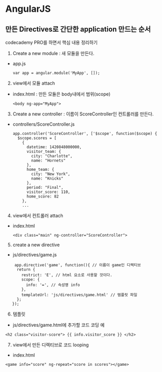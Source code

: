 # AngularJS

## 만든 Directives로 간단한 application 만드는 순서 
codecademy PRO를 하면서 핵심 내용 정리하기 

1. Create a new module : 새 모듈을 만든다. 

 - app.js

	```
	var app = angular.module('MyApp', []);
	```

2. view에서 모듈 attach

 - index.html : 만든 모듈은 body내에서 범위(scope)

	```
	<body ng-app="MyApp">
	```

3. Create a new controller : 이름이 ScoreController인 컨트롤러를 만든다.

 - controllers/ScoreController.js 

	```
	app.controller('ScoreController', ['$scope', function($scope) {
	  $scope.scores = [
	    {
	      datetime: 1420848000000,
	      visitor_team: {
	        city: "Charlotte",
	        name: "Hornets"
	      },
	      home_team: {
	        city: "New York",
	        name: "Knicks"
	      },
	      period: "Final",
	      visitor_score: 110,
	      home_score: 82
	    },
	    ...
	```

4. view에서 컨트롤러 attach

 - index.html

	```
	<div class="main" ng-controller="ScoreController">
	```

5. create a new directive 

 - js/directives/game.js

 ```
	 app.directive('game', function(){ // 이름이 game인 디렉티브 
	  return {
	    restrict: 'E', // html 요소로 사용할 것이다.
	    scope: {
	      info: '=', // 속성명 info
	    },
	    templateUrl: 'js/directives/game.html' // 템플릿 파일
	  };
	});
 ```

6. 템플릿 

 - js/directives/game.html에 추가할 코드 코딩 예

 ```
 <h2 class="visitor-score"> {{ info.visitor_score }} </h2>
 ```

7. view에서 만든 디렉티브로 코드 looping 

 - index.html

 ```
 <game info="score" ng-repeat="score in scores"></game>
 ```